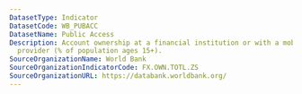```yaml
---
DatasetType: Indicator
DatasetCode: WB_PUBACC
DatasetName: Public Access
Description: Account ownership at a financial institution or with a mobile-money-service
  provider (% of population ages 15+).
SourceOrganizationName: World Bank
SourceOrganizationIndicatorCode: FX.OWN.TOTL.ZS
SourceOrganizationURL: https://databank.worldbank.org/
---
```


